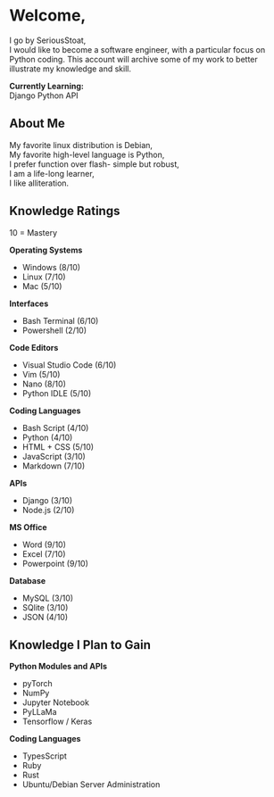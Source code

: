 # Welcome, 
I go by SeriousStoat,  
I would like to become a software engineer, with a particular focus on Python coding.
This account will archive some of my work to better illustrate my knowledge and skill.

**Currently Learning:**  
Django Python API

## About Me
My favorite linux distribution is Debian,  
My favorite high-level language is Python,  
I prefer function over flash- simple but robust,  
I am a life-long learner,  
I like alliteration.

## Knowledge Ratings
10 = Mastery

**Operating Systems**
- Windows (8/10)
- Linux (7/10)
- Mac (5/10)

**Interfaces**
- Bash Terminal (6/10)
- Powershell (2/10)

**Code Editors**
- Visual Studio Code (6/10)
- Vim (5/10)
- Nano (8/10)
- Python IDLE (5/10)

**Coding Languages**
- Bash Script (4/10)
- Python (4/10)
- HTML + CSS (5/10)
- JavaScript (3/10)
- Markdown (7/10)

**APIs**
- Django (3/10)
- Node.js (2/10)

**MS Office**
- Word (9/10)
- Excel (7/10)
- Powerpoint (9/10)

**Database**
- MySQL (3/10)
- SQlite (3/10)
- JSON (4/10)

## Knowledge I Plan to Gain
**Python Modules and APIs**
- pyTorch
- NumPy
- Jupyter Notebook
- PyLLaMa
- Tensorflow / Keras

**Coding Languages**
- TypesScript
- Ruby
- Rust
- Ubuntu/Debian Server Administration
